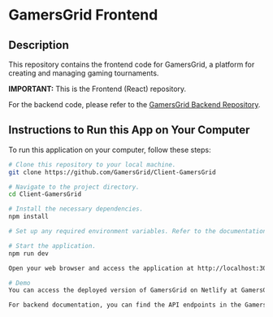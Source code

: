# GamersGrid Frontend

## Description
This repository contains the frontend code for GamersGrid, a platform for creating and managing gaming tournaments.

**IMPORTANT:**
This is the Frontend (React) repository.

For the backend code, please refer to the [GamersGrid Backend Repository](https://github.com/GamersGrid/Server-GamersGrid).

## Instructions to Run this App on Your Computer
To run this application on your computer, follow these steps:

```bash
# Clone this repository to your local machine.
git clone https://github.com/GamersGrid/Client-GamersGrid

# Navigate to the project directory.
cd Client-GamersGrid

# Install the necessary dependencies.
npm install

# Set up any required environment variables. Refer to the documentation for a list of environment variables needed.

# Start the application.
npm run dev

Open your web browser and access the application at http://localhost:3000.

# Demo
You can access the deployed version of GamersGrid on Netlify at GamersGrid(https://gamersgrid.netlify.app/).

For backend documentation, you can find the API endpoints in the GamersGrid Backend Documentation.